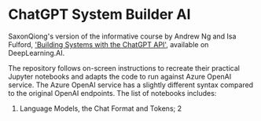 # ChatGPT System Builder AI

SaxonQiong's version of the informative course by Andrew Ng and Isa Fulford, ['Building Systems with the ChatGPT API'](https://learn.deeplearning.ai/chatgpt-building-system/), available on DeepLearning.AI.

The repository follows on-screen instructions to recreate their practical Jupyter notebooks and adapts the code to run against Azure OpenAI service. The Azure OpenAI service has a slightly different syntax compared to the original OpenAI endpoints. The list of notebooks includes:

1. Language Models, the Chat Format and Tokens;
2